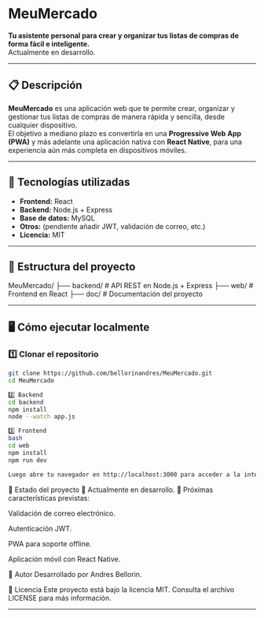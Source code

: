 # MeuMercado

**Tu asistente personal para crear y organizar tus listas de compras de forma fácil e inteligente.**  
Actualmente en desarrollo.

---

## 📋 Descripción

**MeuMercado** es una aplicación web que te permite crear, organizar y gestionar tus listas de compras de manera rápida y sencilla, desde cualquier dispositivo.  
El objetivo a mediano plazo es convertirla en una **Progressive Web App (PWA)** y más adelante una aplicación nativa con **React Native**, para una experiencia aún más completa en dispositivos móviles.

---

## 🚀 Tecnologías utilizadas

- **Frontend:** React
- **Backend:** Node.js + Express
- **Base de datos:** MySQL
- **Otros:** (pendiente añadir JWT, validación de correo, etc.)
- **Licencia:** MIT

---

## 📁 Estructura del proyecto

MeuMercado/
├── backend/ # API REST en Node.js + Express
├── web/ # Frontend en React
├── doc/ # Documentación del proyecto


---

## 🖥️ Cómo ejecutar localmente

### 1️⃣ Clonar el repositorio

```bash
git clone https://github.com/bellorinandres/MeuMercado.git
cd MeuMercado

2️⃣ Backend
cd backend
npm install
node --watch app.js

3️⃣ Frontend
bash
cd web
npm install
npm run dev

Luego abre tu navegador en http://localhost:3000 para acceder a la interfaz web.
```
📌 Estado del proyecto
🔷 Actualmente en desarrollo.
🔷 Próximas características previstas:

Validación de correo electrónico.

Autenticación JWT.

PWA para soporte offline.

Aplicación móvil con React Native.

👤 Autor
Desarrollado por Andres Bellorin.

📄 Licencia
Este proyecto está bajo la licencia MIT. Consulta el archivo LICENSE para más información.

---

